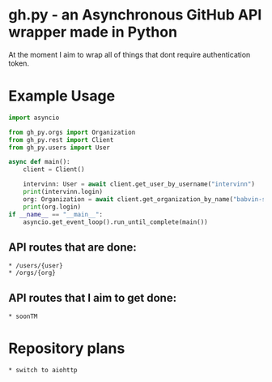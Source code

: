 # gh.py - an Asynchronous GitHub API wrapper made in Python

At the moment I aim to wrap all of things that dont require authentication token.

# Example Usage
```py
import asyncio

from gh_py.orgs import Organization
from gh_py.rest import Client
from gh_py.users import User

async def main():
    client = Client()

    intervinn: User = await client.get_user_by_username("intervinn")
    print(intervinn.login)
    org: Organization = await client.get_organization_by_name("babvin-software")
    print(org.login)
if __name__ == "__main__":
    asyncio.get_event_loop().run_until_complete(main())
```

## API routes that are done:
    * /users/{user}
    * /orgs/{org}
## API routes that I aim to get done:
    * soonTM

# Repository plans
    * switch to aiohttp
